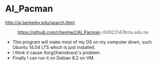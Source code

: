 # AI_Pacman
http://ai.berkeley.edu/search.html

> https://github.com/chenhw2/AI_Pacman
> r04922147#ntu.edu.tw

- This program will make most of my OS on my computer down, such Ubuntu 14.04 LTS which is just installed.
- I think it cause Xorg(Xwindows)'s problem.
- Finally I can run it on Debian 8.2 on VM.
